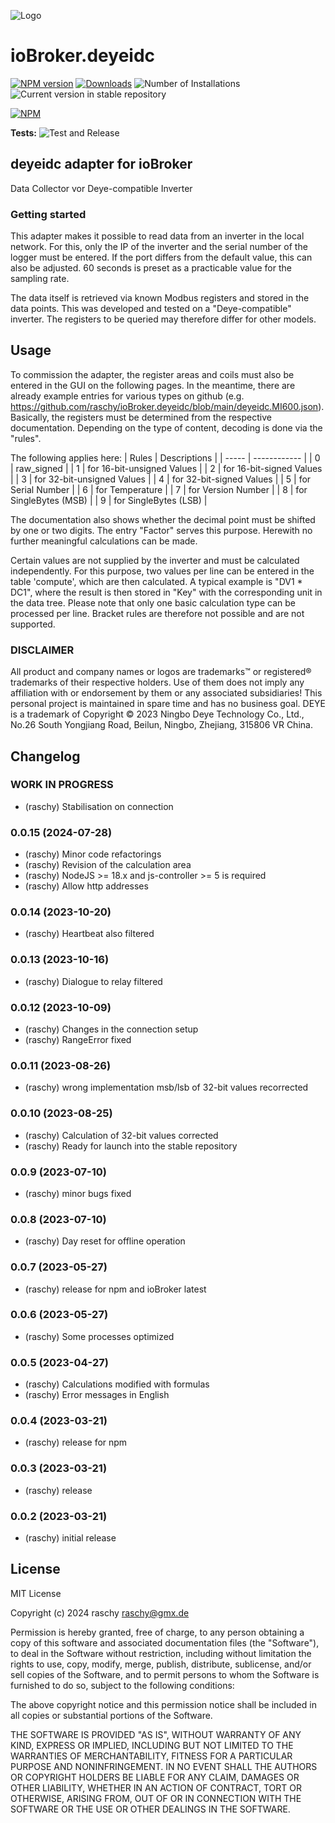 ![Logo](admin/deyeidc.png)

# ioBroker.deyeidc

[![NPM version](https://img.shields.io/npm/v/iobroker.deyeidc.svg)](https://www.npmjs.com/package/iobroker.deyeidc)
[![Downloads](https://img.shields.io/npm/dm/iobroker.deyeidc.svg)](https://www.npmjs.com/package/iobroker.deyeidc)
![Number of Installations](https://iobroker.live/badges/deyeidc-installed.svg)
![Current version in stable repository](https://iobroker.live/badges/deyeidc-stable.svg)

[![NPM](https://nodei.co/npm/iobroker.deyeidc.png?downloads=true)](https://nodei.co/npm/iobroker.deyeidc/)

**Tests:** ![Test and Release](https://github.com/rasyxh/ioBroker.deyeidc/workflows/Test%20and%20Release/badge.svg)

## deyeidc adapter for ioBroker

Data Collector vor Deye-compatible Inverter

### Getting started

This adapter makes it possible to read data from an inverter in the local network. For this, only the IP of the inverter and the serial number of the logger must be entered. If the port differs from the default value, this can also be adjusted. 60 seconds is preset as a practicable value for the sampling rate.

The data itself is retrieved via known Modbus registers and stored in the data points. This was developed and tested on a "Deye-compatible" inverter. The registers to be queried may therefore differ for other models.

## Usage

To commission the adapter, the register areas and coils must also be entered in the GUI on the following pages. In the meantime, there are already example entries for various types on github (e.g. https://github.com/raschy/ioBroker.deyeidc/blob/main/deyeidc.MI600.json).
Basically, the registers must be determined from the respective documentation. Depending on the type of content, decoding is done via the "rules".

The following applies here:
| Rules | Descriptions |
| ----- | ------------ |
| 0 | raw_signed |
| 1 | for 16-bit-unsigned Values |
| 2 | for 16-bit-signed Values |
| 3 | for 32-bit-unsigned Values |
| 4 | for 32-bit-signed Values |
| 5 | for Serial Number |
| 6 | for Temperature |
| 7 | for Version Number |
| 8 | for SingleBytes (MSB) |
| 9 | for SingleBytes (LSB) |

The documentation also shows whether the decimal point must be shifted by one or two digits. The entry "Factor" serves this purpose. Herewith no further meaningful calculations can be made.

Certain values are not supplied by the inverter and must be calculated independently. For this purpose, two values per line can be entered in the table 'compute', which are then calculated.
A typical example is "DV1 \* DC1", where the result is then stored in "Key" with the corresponding unit in the data tree. Please note that only one basic calculation type can be processed per line. Bracket rules are therefore not possible and are not supported.

### DISCLAIMER

All product and company names or logos are trademarks™ or registered® trademarks of their respective holders. Use of them does not imply any affiliation with or endorsement by them or any associated subsidiaries! This personal project is maintained in spare time and has no business goal. DEYE is a trademark of Copyright © 2023 Ningbo Deye Technology Co., Ltd., No.26 South Yongjiang Road, Beilun, Ningbo, Zhejiang, 315806 VR China.

## Changelog

<!--
	Placeholder for the next version (at the beginning of the line):
	### **WORK IN PROGRESS**
	Serial numbers adjusted for M series
-->

### **WORK IN PROGRESS**

-   (raschy) Stabilisation on connection

### 0.0.15 (2024-07-28)

-   (raschy) Minor code refactorings
-   (raschy) Revision of the calculation area
-   (raschy) NodeJS >= 18.x and js-controller >= 5 is required
-   (raschy) Allow http addresses

### 0.0.14 (2023-10-20)

-   (raschy) Heartbeat also filtered

### 0.0.13 (2023-10-16)

-   (raschy) Dialogue to relay filtered

### 0.0.12 (2023-10-09)

-   (raschy) Changes in the connection setup
-   (raschy) RangeError fixed

### 0.0.11 (2023-08-26)

-   (raschy) wrong implementation msb/lsb of 32-bit values recorrected

### 0.0.10 (2023-08-25)

-   (raschy) Calculation of 32-bit values corrected
-   (raschy) Ready for launch into the stable repository

### 0.0.9 (2023-07-10)

-   (raschy) minor bugs fixed

### 0.0.8 (2023-07-10)

-   (raschy) Day reset for offline operation

### 0.0.7 (2023-05-27)

-   (raschy) release for npm and ioBroker latest

### 0.0.6 (2023-05-27)

-   (raschy) Some processes optimized

### 0.0.5 (2023-04-27)

-   (raschy) Calculations modified with formulas
-   (raschy) Error messages in English

### 0.0.4 (2023-03-21)

-   (raschy) release for npm

### 0.0.3 (2023-03-21)

-   (raschy) release

### 0.0.2 (2023-03-21)

-   (raschy) initial release

## License

MIT License

Copyright (c) 2024 raschy <raschy@gmx.de>

Permission is hereby granted, free of charge, to any person obtaining a copy
of this software and associated documentation files (the "Software"), to deal
in the Software without restriction, including without limitation the rights
to use, copy, modify, merge, publish, distribute, sublicense, and/or sell
copies of the Software, and to permit persons to whom the Software is
furnished to do so, subject to the following conditions:

The above copyright notice and this permission notice shall be included in all
copies or substantial portions of the Software.

THE SOFTWARE IS PROVIDED "AS IS", WITHOUT WARRANTY OF ANY KIND, EXPRESS OR
IMPLIED, INCLUDING BUT NOT LIMITED TO THE WARRANTIES OF MERCHANTABILITY,
FITNESS FOR A PARTICULAR PURPOSE AND NONINFRINGEMENT. IN NO EVENT SHALL THE
AUTHORS OR COPYRIGHT HOLDERS BE LIABLE FOR ANY CLAIM, DAMAGES OR OTHER
LIABILITY, WHETHER IN AN ACTION OF CONTRACT, TORT OR OTHERWISE, ARISING FROM,
OUT OF OR IN CONNECTION WITH THE SOFTWARE OR THE USE OR OTHER DEALINGS IN THE
SOFTWARE.
